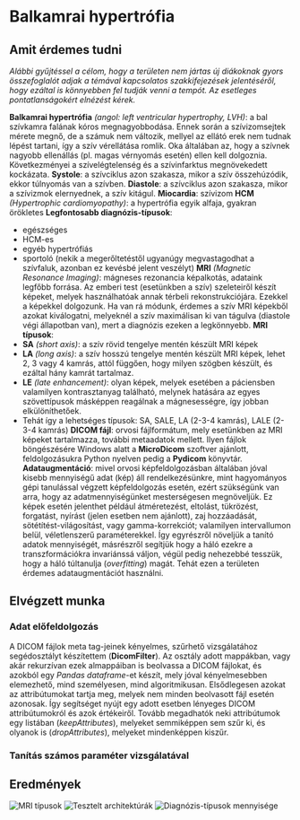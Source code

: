 # Balkamrai hypertrófia
## Amit érdemes tudni
*Alábbi gyűjtéssel a célom, hogy a területen nem jártas új diákoknak gyors összefoglalót adjak a témával kapcsolatos szakkifejezések jelentéséről, hogy ezáltal is könnyebben fel tudják venni a tempót.
Az esetleges pontatlanságokért elnézést kérek.*

**Balkamrai hypertrófia** *(angol: left ventricular hypertrophy, LVH)*: a bal szívkamra falának kóros megnagyobbodása. Ennek során a szívizomsejtek mérete megnő, de a számuk nem változik, mellyel az ellátó erek nem tudnak lépést tartani, így a szív vérellátása romlik. Oka általában az, hogy a szívnek nagyobb ellenállás (pl. magas vérnyomás esetén) ellen kell dolgoznia. Következményei a szívelégtelenség és a szívinfarktus megnövekedett kockázata.
**Systole**: a szívciklus azon szakasza, mikor a szív összehúzódik, ekkor túlnyomás van a szívben.
**Diastole**: a szívciklus azon szakasza, mikor a szívizmok elernyednek, a szív kitágul.
**Miocardia**: szívizom
**HCM** *(Hypertrophic cardiomyopathy)*: a hypertrófia egyik alfaja, gyakran örökletes
**Legfontosabb diagnózis-típusok**:
- egészséges
- HCM-es
- egyéb hypertrófiás
- sportoló (nekik a megerőltetéstől ugyanúgy megvastagodhat a szívfaluk, azonban ez kevésbé jelent veszélyt)
**MRI** *(Magnetic Resonance Imaging)*: mágneses rezonancia képalkotás, adataink legfőbb forrása. Az emberi test (esetünkben a szív) szeleteiről készít képeket, melyek használhatóak annak térbeli rekonstrukciójára. Ezekkel a képekkel dolgozunk. Ha van rá módunk, érdemes a szív MRI képekből azokat kiválogatni, melyeknél a szív maximálisan ki van tágulva (diastole végi állapotban van), mert a diagnózis ezeken a legkönnyebb.
**MRI típusok**:
 - **SA** *(short axis)*: a szív rövid tengelye mentén készült MRI képek
 - **LA** *(long axis)*: a szív hosszú tengelye mentén készült MRI képek, lehet 2, 3 vagy 4 kamrás, attól függően, hogy milyen szögben készült, és ezáltal hány kamrát tartalmaz.
 - **LE** *(late enhancement)*: olyan képek, melyek esetében a páciensben valamilyen kontrasztanyag található, melynek hatására az egyes szövettípusok másképpen reagálnak a mágnesességre, így jobban elkülöníthetőek.
 - Tehát így a lehetséges típusok: SA, SALE, LA (2-3-4 kamrás), LALE (2-3-4 kamrás)
**DICOM fájl**: orvosi fájlformátum, mely esetünkben az MRI képeket tartalmazza, további metaadatok mellett. Ilyen fájlok böngészésére Windows alatt a **MicroDicom** szoftver ajánlott, feldolgozásukra Python nyelven pedig a **Pydicom** könyvtár.
**Adataugmentáció**: mivel orvosi képfeldolgozásban általában jóval kisebb mennyiségű adat (kép) áll rendelkezésünkre, mint hagyományos gépi tanulással végzett képfeldolgozás esetén, ezért szükségünk van arra, hogy az adatmennyiségünket mesterségesen megnöveljük. Ez képek esetén jelenthet például átméretezést, eltolást, tükrözést, forgatást, nyírást (jelen esetben nem ajánlott), zaj hozzáadását, sötétítést-világosítást, vagy gamma-korrekciót; valamilyen intervallumon belül, véletlenszerű paraméterekkel. Így egyrészről növeljük a tanító adatok mennyiségét, másrészről segítjük hogy a háló ezekre a transzformációkra invariánssá váljon, végül pedig nehezebbé tesszük, hogy a háló túltanulja (*overfitting*) magát. Tehát ezen a területen érdemes adataugmentációt használni.

## Elvégzett munka
### Adat előfeldolgozás
A DICOM fájlok meta tag-jeinek kényelmes, szűrhető vizsgálatához segédosztályt készítettem (**DicomFilter**). Az osztály adott mappákban, vagy akár rekurzívan ezek almappáiban is beolvassa a DICOM fájlokat, és azokból egy *Pandas dataframe*-et készít, mely jóval kényelmesebben elemezhető, mind személyesen, mind algoritmikusan. Elsődlegesen azokat az attribútumokat tartja meg, melyek nem minden beolvasott fájl esetén azonosak. Így segítséget nyújt egy adott esetben lényeges DICOM attribútumokról és azok értékeiről. Tovább megadhatók neki attribútumok egy listában (*keepAttributes*), melyeket semmiképpen sem szűr ki, és olyanok is (*dropAttributes*), melyeket mindenképpen kiszűr.

### Tanítás számos paraméter vizsgálatával
## Eredmények
![MRI típusok](https://drive.google.com/open?id=1J_I68Emaovwy_hPA4spbtwKia4eONsXK)
![Tesztelt architektúrák](https://drive.google.com/open?id=1PH1IXDVlzogiw6ux3fsFJiQrRe6SQdpR)
![Diagnózis-típusok mennyisége](https://drive.google.com/open?id=1rwVJWd8SELf58aX9uo-neXOUipA5niVD)
